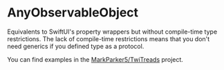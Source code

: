 # AnyObservableObject
Equivalents to SwiftUI's property wrappers but without compile-time type restrictions. The lack of compile-time restrictions means that you don't need generics if you defined type as a protocol.

You can find examples in the [MarkParker5/TwiTreads](https://github.com/MarkParker5/TwiTreads) project.
